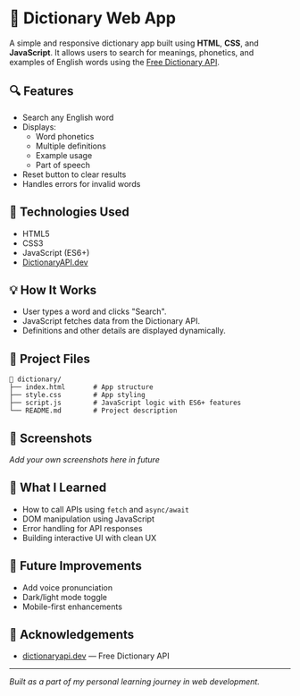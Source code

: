 # 📘 Dictionary Web App

A simple and responsive dictionary app built using **HTML**, **CSS**, and **JavaScript**. It allows users to search for meanings, phonetics, and examples of English words using the [Free Dictionary API](https://dictionaryapi.dev/).

## 🔍 Features

- Search any English word
- Displays:
  - Word phonetics
  - Multiple definitions
  - Example usage
  - Part of speech
- Reset button to clear results
- Handles errors for invalid words

## 🚀 Technologies Used

- HTML5
- CSS3
- JavaScript (ES6+)
- [DictionaryAPI.dev](https://dictionaryapi.dev/)

## 💡 How It Works

- User types a word and clicks "Search".
- JavaScript fetches data from the Dictionary API.
- Definitions and other details are displayed dynamically.

## 📂 Project Files

```
📁 dictionary/
├── index.html       # App structure
├── style.css        # App styling
├── script.js        # JavaScript logic with ES6+ features
└── README.md        # Project description
```

## 📸 Screenshots

*Add your own screenshots here in future*

## 🧠 What I Learned

- How to call APIs using `fetch` and `async/await`
- DOM manipulation using JavaScript
- Error handling for API responses
- Building interactive UI with clean UX

## 📎 Future Improvements

- Add voice pronunciation
- Dark/light mode toggle
- Mobile-first enhancements

## 🙌 Acknowledgements

- [dictionaryapi.dev](https://dictionaryapi.dev/) — Free Dictionary API

---

*Built as a part of my personal learning journey in web development.*